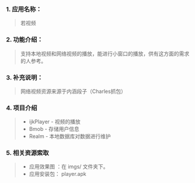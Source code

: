 ### 1. 应用名称：
> 若视频

### 2. 功能介绍：
> 支持本地视频和网络视频的播放，能进行小窗口的播放，供有这方面的需求的人参考。

### 3. 补充说明：
> 网络视频资源来源于内涵段子（Charles抓包）

### 4. 项目介绍
>* ijkPlayer - 视频的播放
>* Bmob - 存储用户信息
>* Realm - 本地数据库对数据进行维护

### 5. 相关资源索取
>*  应用效果图 ：在 imgs/ 文件夹下。
>*  应用安装包： player.apk
